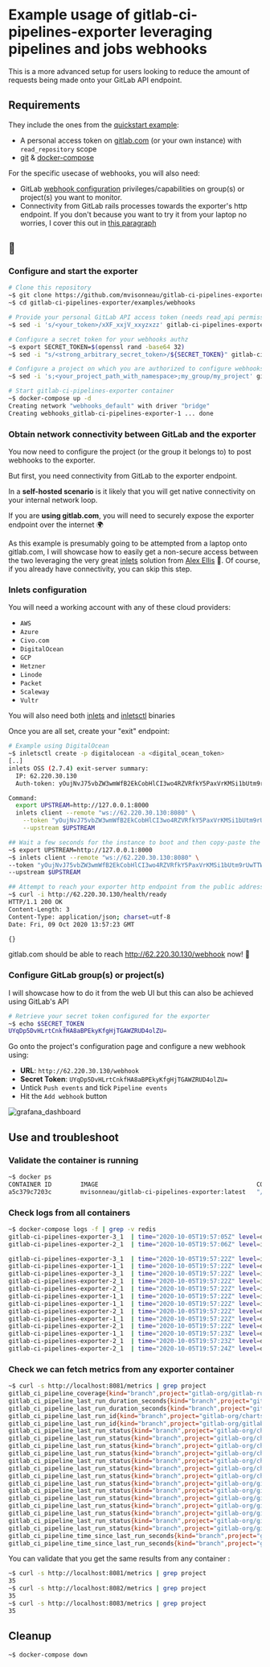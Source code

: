 # Example usage of gitlab-ci-pipelines-exporter leveraging pipelines and jobs webhooks

This is a more advanced setup for users looking to reduce the amount of requests being made onto your GitLab API endpoint.

## Requirements

They include the ones from the [quickstart example](../quickstart/README.md):

- A personal access token on [gitlab.com](https://docs.gitlab.com/ee/user/profile/personal_access_tokens.html) (or your own instance) with `read_repository` scope
- [git](https://git-scm.com/) & [docker-compose](https://docs.docker.com/compose/)

For the specific usecase of webhooks, you will also need:
  
- GitLab [webhook configuration](https://docs.gitlab.com/ee/user/project/integrations/webhooks.html) privileges/capabilities on group(s) or project(s) you want to monitor.
- Connectivity from GitLab rails processes towards the exporter's http endpoint. If you don't because you want to try it from your laptop no worries, I cover this out in [this paragraph](#Obtain-network-connectivity-between-GitLab-and-the-exporter)

## 🚀

### Configure and start the exporter

```bash
# Clone this repository
~$ git clone https://github.com/mvisonneau/gitlab-ci-pipelines-exporter.git
~$ cd gitlab-ci-pipelines-exporter/examples/webhooks

# Provide your personal GitLab API access token (needs read_api permissions)
~$ sed -i 's/<your_token>/xXF_xxjV_xxyzxzz' gitlab-ci-pipelines-exporter/config.yml

# Configure a secret token for your webhooks authz
~$ export SECRET_TOKEN=$(openssl rand -base64 32)
~$ sed -i "s/<strong_arbitrary_secret_token>/${SECRET_TOKEN}" gitlab-ci-pipelines-exporter/config.yml

# Configure a project on which you are authorized to configure webhooks
~$ sed -i 's;<your_project_path_with_namespace>;my_group/my_project' gitlab-ci-pipelines-exporter/config.yml

# Start gitlab-ci-pipelines-exporter container
~$ docker-compose up -d
Creating network "webhooks_default" with driver "bridge"
Creating webhooks_gitlab-ci-pipelines-exporter-1 ... done
```

### Obtain network connectivity between GitLab and the exporter

You now need to configure the project (or the group it belongs to) to post webhooks to the exporter.

But first, you need connectivity from GitLab to the exporter endpoint.

In a **self-hosted scenario** is it likely that you will get native connectivity on your internal network loop.

If you are **using gitlab.com**, you will need to securely expose the exporter endpoint over the internet 🌍

As this example is presumably going to be attempted from a laptop onto gitlab.com, I will showcase how to easily get a non-secure access between the two leveraging the very great [inlets](https://github.com/inlets/inlets) solution from [Alex Ellis](https://twitter.com/alexellisuk) 💚. Of course, if you already have connectivity, you can skip this step.

### Inlets configuration

You will need a working account with any of these cloud providers:

- `AWS`
- `Azure`
- `Civo.com`
- `DigitalOcean`
- `GCP`
- `Hetzner`
- `Linode`
- `Packet`
- `Scaleway`
- `Vultr`

You will also need both [inlets](https://github.com/inlets/inlets#get-inlets) and [inletsctl](https://github.com/inlets/inletsctl#install-inletsctl) binaries

Once you are all set, create your "exit" endpoint:

```bash
# Example using DigitalOcean
~$ inletsctl create -p digitalocean -a <digital_ocean_token>
[..]
inlets OSS (2.7.4) exit-server summary:
  IP: 62.220.30.130
  Auth-token: yOujNvJ75vbZW3wmWfB2EkCobHlCI3wo4RZVRfkY5PaxVrKMSi1bUtm9rUwTTW6t

Command:
  export UPSTREAM=http://127.0.0.1:8000
  inlets client --remote "ws://62.220.30.130:8080" \
	--token "yOujNvJ75vbZW3wmWfB2EkCobHlCI3wo4RZVRfkY5PaxVrKMSi1bUtm9rUwTTW6t" \
	--upstream $UPSTREAM

## Wait a few seconds for the instance to boot and then copy-paste the command
~$ export UPSTREAM=http://127.0.0.1:8000
~$ inlets client --remote "ws://62.220.30.130:8080" \
--token "yOujNvJ75vbZW3wmWfB2EkCobHlCI3wo4RZVRfkY5PaxVrKMSi1bUtm9rUwTTW6t" \
--upstream $UPSTREAM

## Attempt to reach your exporter http endpoint from the public address
~$ curl -i http://62.220.30.130/health/ready
HTTP/1.1 200 OK
Content-Length: 3
Content-Type: application/json; charset=utf-8
Date: Fri, 09 Oct 2020 13:57:23 GMT

{}
```

gitlab.com should be able to reach http://62.220.30.130/webhook now! 🎉

### Configure GitLab group(s) or project(s)

I will showcase how to do it from the web UI but this can also be achieved using GitLab's API

```bash
# Retrieve your secret token configured for the exporter
~$ echo $SECRET_TOKEN
UYqDp5DvHLrtCnkfHA8aBPEkyKfgHjTGAWZRUD4olZU=
```

Go onto the project's configuration page and configure a new webhook using:

- **URL**: `http://62.220.30.130/webhook`
- **Secret Token**: `UYqDp5DvHLrtCnkfHA8aBPEkyKfgHjTGAWZRUD4olZU=`
- Untick `Push events` and tick `Pipeline events`
- Hit the `Add webhook` button

![grafana_dashboard](../../docs/images/webhook_configuration.png)

## Use and troubleshoot

### Validate the container is running

```bash
~$ docker ps
CONTAINER ID        IMAGE                                            COMMAND                  CREATED             STATUS              PORTS                    NAMES
a5c379c7203c        mvisonneau/gitlab-ci-pipelines-exporter:latest   "/usr/local/bin/gitl…"   5 seconds ago       Up 4 seconds        0.0.0.0:8081->8080/tcp   webhooks_gitlab-ci-pipelines-exporter_1
```

### Check logs from all containers

```bash
~$ docker-compose logs -f | grep -v redis
gitlab-ci-pipelines-exporter-3_1  | time="2020-10-05T19:57:05Z" level=debug msg="listing project pipelines" project-id=11915984 project-ref=master
gitlab-ci-pipelines-exporter-2_1  | time="2020-10-05T19:57:06Z" level=info msg="discovered new project ref" project-id=250833 project-path-with-namespace=gitlab-org/gitlab-runner project-ref=master project-ref-kind=branch

gitlab-ci-pipelines-exporter-3_1  | time="2020-10-05T19:57:22Z" level=info msg="scheduling projects refs most recent pipelines pulling" total=2
gitlab-ci-pipelines-exporter-1_1  | time="2020-10-05T19:57:22Z" level=debug msg="listing project pipelines" project-id=11915984 project-ref=master
gitlab-ci-pipelines-exporter-3_1  | time="2020-10-05T19:57:22Z" level=info msg="scheduling projects refs most recent jobs pulling" total=2
gitlab-ci-pipelines-exporter-2_1  | time="2020-10-05T19:57:22Z" level=info msg="scheduling projects refs most recent pipelines pulling" total=2
gitlab-ci-pipelines-exporter-2_1  | time="2020-10-05T19:57:22Z" level=info msg="scheduling projects refs most recent jobs pulling" total=2
gitlab-ci-pipelines-exporter-1_1  | time="2020-10-05T19:57:22Z" level=info msg="scheduling projects refs most recent pipelines pulling" total=2
gitlab-ci-pipelines-exporter-1_1  | time="2020-10-05T19:57:22Z" level=info msg="scheduling projects refs most recent jobs pulling" total=2
gitlab-ci-pipelines-exporter-2_1  | time="2020-10-05T19:57:22Z" level=debug msg="listing project pipelines" project-id=250833 project-ref=master
gitlab-ci-pipelines-exporter-1_1  | time="2020-10-05T19:57:22Z" level=debug msg="listing project pipelines" project-id=250833 project-ref=master
gitlab-ci-pipelines-exporter-2_1  | time="2020-10-05T19:57:22Z" level=debug msg="listing project pipelines" project-id=250833 project-ref=master
gitlab-ci-pipelines-exporter-1_1  | time="2020-10-05T19:57:23Z" level=debug msg="listing project pipelines" project-id=11915984 project-ref=master
gitlab-ci-pipelines-exporter-2_1  | time="2020-10-05T19:57:23Z" level=debug msg="listing project pipelines" project-id=11915984 project-ref=master
gitlab-ci-pipelines-exporter-2_1  | time="2020-10-05T19:57:24Z" level=debug msg="listing project pipelines" project-id=250833 project-ref=master
```

### Check we can fetch metrics from any exporter container

```bash
~$ curl -s http://localhost:8081/metrics | grep project
gitlab_ci_pipeline_coverage{kind="branch",project="gitlab-org/gitlab-runner",ref="master",topics="",variables=""} 75.6
gitlab_ci_pipeline_last_run_duration_seconds{kind="branch",project="gitlab-org/charts/auto-deploy-app",ref="master",topics="",variables=""} 198
gitlab_ci_pipeline_last_run_duration_seconds{kind="branch",project="gitlab-org/gitlab-runner",ref="master",topics="",variables=""} 2831
gitlab_ci_pipeline_last_run_id{kind="branch",project="gitlab-org/charts/auto-deploy-app",ref="master",topics="",variables=""} 1.64436288e+08
gitlab_ci_pipeline_last_run_id{kind="branch",project="gitlab-org/gitlab-runner",ref="master",topics="",variables=""} 1.9807024e+08
gitlab_ci_pipeline_last_run_status{kind="branch",project="gitlab-org/charts/auto-deploy-app",ref="master",status="canceled",topics="",variables=""} 0
gitlab_ci_pipeline_last_run_status{kind="branch",project="gitlab-org/charts/auto-deploy-app",ref="master",status="failed",topics="",variables=""} 0
gitlab_ci_pipeline_last_run_status{kind="branch",project="gitlab-org/charts/auto-deploy-app",ref="master",status="manual",topics="",variables=""} 0
gitlab_ci_pipeline_last_run_status{kind="branch",project="gitlab-org/charts/auto-deploy-app",ref="master",status="pending",topics="",variables=""} 0
gitlab_ci_pipeline_last_run_status{kind="branch",project="gitlab-org/charts/auto-deploy-app",ref="master",status="running",topics="",variables=""} 0
gitlab_ci_pipeline_last_run_status{kind="branch",project="gitlab-org/charts/auto-deploy-app",ref="master",status="skipped",topics="",variables=""} 0
gitlab_ci_pipeline_last_run_status{kind="branch",project="gitlab-org/charts/auto-deploy-app",ref="master",status="success",topics="",variables=""} 1
gitlab_ci_pipeline_last_run_status{kind="branch",project="gitlab-org/gitlab-runner",ref="master",status="canceled",topics="",variables=""} 0
gitlab_ci_pipeline_last_run_status{kind="branch",project="gitlab-org/gitlab-runner",ref="master",status="failed",topics="",variables=""} 1
gitlab_ci_pipeline_last_run_status{kind="branch",project="gitlab-org/gitlab-runner",ref="master",status="manual",topics="",variables=""} 0
gitlab_ci_pipeline_last_run_status{kind="branch",project="gitlab-org/gitlab-runner",ref="master",status="pending",topics="",variables=""} 0
gitlab_ci_pipeline_last_run_status{kind="branch",project="gitlab-org/gitlab-runner",ref="master",status="running",topics="",variables=""} 0
gitlab_ci_pipeline_last_run_status{kind="branch",project="gitlab-org/gitlab-runner",ref="master",status="skipped",topics="",variables=""} 0
gitlab_ci_pipeline_last_run_status{kind="branch",project="gitlab-org/gitlab-runner",ref="master",status="success",topics="",variables=""} 0
gitlab_ci_pipeline_time_since_last_run_seconds{kind="branch",project="gitlab-org/charts/auto-deploy-app",ref="master",topics="",variables=""} 7.706591e+06
gitlab_ci_pipeline_time_since_last_run_seconds{kind="branch",project="gitlab-org/gitlab-runner",ref="master",topics="",variables=""} 42310
```

You can validate that you get the same results from any container :

```bash
~$ curl -s http://localhost:8081/metrics | grep project
35
~$ curl -s http://localhost:8082/metrics | grep project
35
~$ curl -s http://localhost:8083/metrics | grep project
35
```

## Cleanup

```bash
~$ docker-compose down
```
